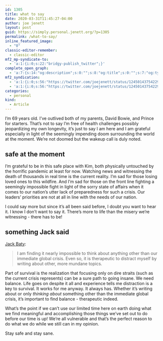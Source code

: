 ```yaml
---
id: 1305
title: what to say
date: 2020-03-31T11:45:27-04:00
author: joe jenett
layout: post
guid: https://simply.personal.jenett.org/?p=1305
permalink: /what-to-say/
inline_featured_image:
  - "0"
classic-editor-remember:
  - classic-editor
mf2_mp-syndicate-to:
  - 'a:1:{i:0;s:22:"bridgy-publish_twitter";}'
complete_open_graph:
  - 'a:7:{s:14:"og:description";s:0:"";s:8:"og:title";s:0:"";s:7:"og:type";s:0:"";s:12:"twitter:card";s:7:"summary";s:15:"twitter:creator";s:0:"";s:19:"twitter:description";s:0:"";s:8:"og:image";s:0:"";}'
mf2_syndication:
  - 'a:1:{i:0;s:56:"https://twitter.com/joejenett/status/1245014375422930944";}'
  - 'a:1:{i:0;s:56:"https://twitter.com/joejenett/status/1245014375422930944";}'
categories:
  - personal
kind:
  - Article
---
```

I’m 69 years old. I’ve outlived both of my parents, David Bowie, and Prince for starters. That’s not to say I’m free of health challenges possibly jeopardizing my own longevity, it’s just to say I am here and I am grateful especially in light of the seemingly impending doom surrounding the world at the moment. We’re not doomed but the wakeup call is duly noted.

## safe at the moment

I’m grateful to be in this safe place with Kim, both physically untouched by the horrific pandemic at least for now. Watching news and witnessing the death of thousands in real time is the current reality. I’m sad for those losing loved ones to this wildfire. And I’m sad for those on the front line fighting a seemingly impossible fight in light of the sorry state of affairs when it comes to our nation’s utter lack of preparedness for such a crisis. Our leaders’ priorities are not at all in line with the needs of our nation. 

I could say more but since it’s all been said before, I doubt you want to hear it. I know I don’t want to say it. There’s more to life than the misery we’re witnessing - there has to be!

## something Jack said

[Jack Baty](https://copingmechanism.com/2020/im-not-ignoring-the-pandemic/):

> I am finding it nearly impossible to think about anything other than our immediate global crisis. Even so, it is therapeutic to distract myself by writing about other, more mundane topics.

Part of survival is the realization that focusing only on dire straits (such as the current crisis represents) can be a sure path to going insane. We need balance. Life goes on despite it all and experience tells me distraction is a key to survival. It works for me anyway. It always has. Whether it’s writing about or only _thinking about_ something other than the immediate global crisis, it’s important to find balance - therapeutic indeed. 

What’s the point if we can’t use our limited time here on earth doing what we find meaningful and accomplishing those things we’ve set out to do before our time is up! We’re all vulnerable and that’s the perfect reason to do what we do while we still can in my opinion.

Stay safe and stay sane.